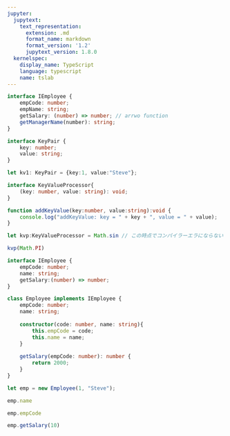 ```yaml
---
jupyter:
  jupytext:
    text_representation:
      extension: .md
      format_name: markdown
      format_version: '1.2'
      jupytext_version: 1.8.0
  kernelspec:
    display_name: TypeScript
    language: typescript
    name: tslab
---
```


```typescript
interface IEmployee {
    empCode: number;
    empName: string;
    getSalary: (number) => number; // arrwo function
    getManagerName(number): string;
}
```

```typescript
interface KeyPair {
    key: number;
    value: string;
}
```

```typescript
let kv1: KeyPair = {key:1, value:"Steve"};
```

```typescript
interface KeyValueProcessor{
    (key: number, value: string): void;
}

function addKeyValue(key:number, value:string):void {
    console.log("addKeyValue: key = " + key + ", value = " + value);
}

let kvp:KeyValueProcessor = Math.sin // この時点でコンパイラーエラにならない
```

```typescript
kvp(Math.PI)
```

```typescript
interface IEmployee {
    empCode: number;
    name: string;
    getSalary:(number) => number;
}

class Employee implements IEmployee {
    empCode: number;
    name: string;
    
    constructor(code: number, name: string){
        this.empCode = code;
        this.name = name;
    }
    
    getSalary(empCode: number): number {
        return 2000;
    }
}
```

```typescript
let emp = new Employee(1, "Steve");
```

```typescript
emp.name
```

```typescript
emp.empCode
```

```typescript
emp.getSalary(10)
```
